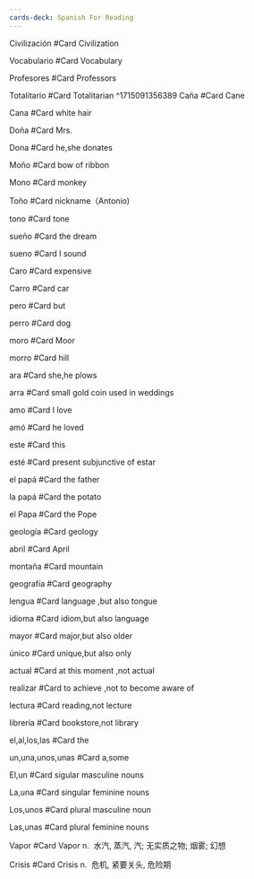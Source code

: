 ```yaml
---
cards-deck: Spanish For Reading
---
```


Civilización #Card 
Civilization

Vocabulario #Card 
Vocabulary

Profesores #Card 
Professors

Totalitario #Card 
Totalitarian
^1715091356389
Caña #Card 
Cane

Cana #Card 
white hair

Doña #Card 
Mrs.

Dona #Card 
he,she donates

Moño #Card 
bow of ribbon

 Mono #Card 
 monkey

Toño #Card 
nickname（Antonio)

tono #Card 
tone

sueño #Card 
the dream

sueno #Card 
I sound

Caro #Card 
expensive

Carro #Card 
car

pero #Card 
but

perro #Card 
dog

moro #Card 
Moor

morro #Card 
hill

ara #Card 
she,he plows

arra #Card 
small gold coin used in weddings

 amo #Card 
 I love

amó #Card 
he loved

este #Card 
this

esté #Card 
present subjunctive of estar

el papá #Card 
the father

la papá #Card 
the potato

el Papa #Card 
the Pope

geología #Card 
geology

abril #Card 
April 

montaña #Card 
mountain

geografía #Card 
geography

lengua #Card 
language ,but also tongue

idioma #Card 
idiom,but also language

mayor #Card 
major,but also older

único #Card 
unique,but also only

actual #Card 
at this moment ,not actual

realizar #Card 
to achieve ,not to become aware of 

lectura #Card 
reading,not lecture

librería #Card 
bookstore,not library

 el,al,los,las  #Card 
 the

un,una,unos,unas #Card 
a,some

El,un #Card 
sigular masculine nouns

La,una #Card 
singular feminine nouns

Los,unos #Card 
plural masculine noun

Las,unas #Card 
plural feminine nouns

Vapor #Card 
Vapor
n.  水汽, 蒸汽, 汽; 无实质之物; 烟雾; 幻想

Crisis #Card 
Crisis
n.  危机, 紧要关头, 危险期